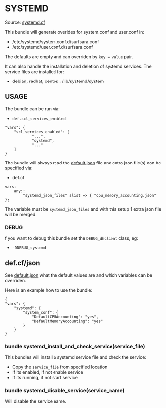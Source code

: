 # SYSTEMD

Source: [systemd.cf](/services/systemd.cf)

This bundle will generate overides for system.conf and user.conf in:
 * /etc/systemd/system.conf.d/surfsara.conf
 * /etc/systemd/user.conf.d/surfsara.conf

The defaults are empty and can overriden by `key = value` pair.

It can also handle the installation and deletion of systemd services. The service
files are installed for:
 * debian, redhat, centos : /lib/systemd/system


## USAGE

The bundle can be run via:
 * `def.scl_services_enabled`
```
"vars": {
    "scl_services_enabled": [
            "...",
            "systemd",
            "..."
    ]
}
```

The bundle will always read the [default.json](/templates/systemd/json/default.json) file
and extra json file(s) can be specified via:
 * def.cf
```
vars:
    any::
        "systemd_json_files" slist => { "cpu_memory_accounting.json" };
```

The variable must be `systemd_json_files` and with this setup 1 extra json file will be  merged.

### DEBUG

f you want to debug this bundle set the `DEBUG_dhclient` class, eg:
 * `-DDEBUG_systemd`

## def.cf/json

See [default.json](/templates/systemd/json/default.json) what the default values are and
which variables can be overriden.

Here is an example how to use the bundle:
```
{
"vars": {
    "systemd": {
        "system_conf": {
            "DefaultCPUAccounting": "yes",
            "DefaultMemoryAccounting": "yes"
        }
    }
}
```

### bundle systemd_install_and_check_service(service_file)

This bundles will install a systemd service file and check the service:
 * Copy the `service_file` from specified location
 * If its enabled, if not enable service
 * If its running, if not start service

### bundle systemd_disable_service(service_name)

Will disable the service name.
